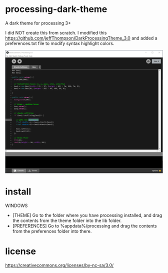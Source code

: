 # processing-dark-theme
A dark theme for processing 3+

I did NOT create this from scratch. I modified this https://github.com/jeffThompson/DarkProcessingTheme_3.0 and added a preferences.txt file to modify syntax highlight colors.


![Screenshot](/screenshot.PNG?raw=true "Screenshot")

# install

WINDOWS
- [THEME] Go to the folder where you have processing installed, and drag the contents from the theme folder into the lib folder.
- [PREFERENCES] Go to %appdata%/processing and drag the contents from the preferences folder into there.



# license
https://creativecommons.org/licenses/by-nc-sa/3.0/
